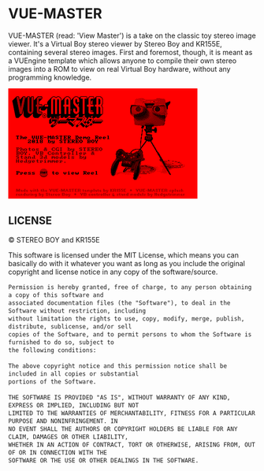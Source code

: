# VUE-MASTER

VUE-MASTER (read: 'View Master') is a take on the classic toy stereo image viewer. It's a Virtual Boy stereo viewer by Stereo Boy and KR155E, containing several stereo images. First and foremost, though, it is meant as a VUEngine template which allows anyone to compile their own stereo images into a ROM to view on real Virtual Boy hardware, without any programming knowledge.

![](screenshot.png?raw=true)

## LICENSE

© STEREO BOY and KR155E

This software is licensed under the MIT License, which means you can basically do with it whatever you
want as long as you include the original copyright and license notice in any copy of the software/source.

    Permission is hereby granted, free of charge, to any person obtaining a copy of this software and
    associated documentation files (the "Software"), to deal in the Software without restriction, including
    without limitation the rights to use, copy, modify, merge, publish, distribute, sublicense, and/or sell
    copies of the Software, and to permit persons to whom the Software is furnished to do so, subject to
    the following conditions:

    The above copyright notice and this permission notice shall be included in all copies or substantial
    portions of the Software.

    THE SOFTWARE IS PROVIDED "AS IS", WITHOUT WARRANTY OF ANY KIND, EXPRESS OR IMPLIED, INCLUDING BUT NOT
    LIMITED TO THE WARRANTIES OF MERCHANTABILITY, FITNESS FOR A PARTICULAR PURPOSE AND NONINFRINGEMENT. IN
    NO EVENT SHALL THE AUTHORS OR COPYRIGHT HOLDERS BE LIABLE FOR ANY CLAIM, DAMAGES OR OTHER LIABILITY,
    WHETHER IN AN ACTION OF CONTRACT, TORT OR OTHERWISE, ARISING FROM, OUT OF OR IN CONNECTION WITH THE
    SOFTWARE OR THE USE OR OTHER DEALINGS IN THE SOFTWARE.
